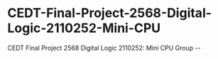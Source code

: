 # CEDT-Final-Project-2568-Digital-Logic-2110252-Mini-CPU
CEDT Final Project 2568 Digital Logic 2110252: Mini CPU Group --

